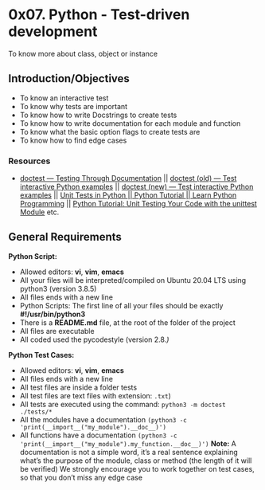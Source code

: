# 0x07. Python - Test-driven development
To know more about class, object or instance
## Introduction/Objectives
* To know an interactive test
* To know why tests are important
* To know how to write Docstrings to create tests
* To know how to write documentation for each module and function
* To know what the basic option flags to create tests are
* To know how to find edge cases

### Resources
* [doctest — Testing Through Documentation](https://pymotw.com/3/doctest/) || [doctest (old) — Test interactive Python examples](https://docs.python.org/3.4/library/doctest.html) || [doctest (new) — Test interactive Python examples](https://docs.python.org/3/library/doctest.html) || [Unit Tests in Python || Python Tutorial || Learn Python Programming](https://www.youtube.com/watch?v=1Lfv5tUGsn8) || [Python Tutorial: Unit Testing Your Code with the unittest Module](https://www.youtube.com/watch?v=6tNS--WetLI) etc.

## General Requirements
**Python Script:**
* Allowed editors: **vi**, **vim**, **emacs**
* All your files will be interpreted/compiled on Ubuntu 20.04 LTS using python3 (version 3.8.5)
* All files ends with a new line
* Python Scripts: The first line of all your files should be exactly **#!/usr/bin/python3**
* There is a **README.md** file, at the root of the folder of the project
* All files are executable
* All coded used the pycodestyle (version 2.8.*)*

**Python Test Cases:**
* Allowed editors: **vi**, **vim**, **emacs**
* All files ends with a new line
* All test files are inside a folder tests
* All test files are text files with extension: ``.txt``)
* All tests are executed using the command: ``python3 -m doctest ./tests/*``
* All the modules have a documentation ``(python3 -c 'print(__import__("my_module").__doc__)')``
* All functions have a documentation ``(python3 -c 'print(__import__("my_module").my_function.__doc__)')``
**Note:** A documentation is not a simple word, it’s a real sentence explaining what’s the purpose of the module, class or method (the length of it will be verified) We strongly encourage you to work together on test cases, so that you don’t miss any edge case 
